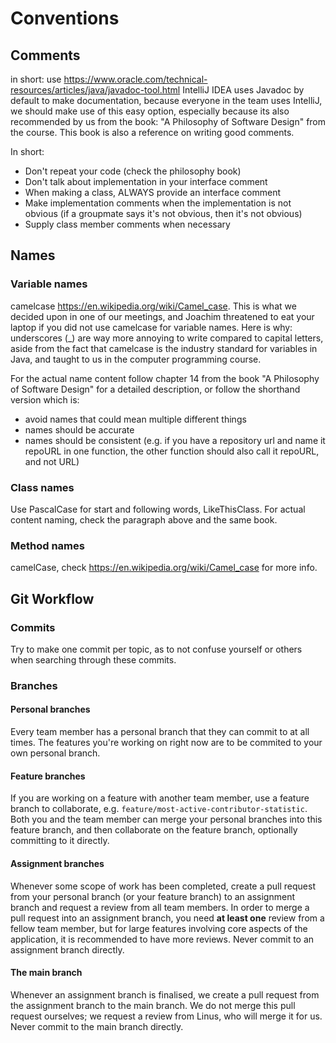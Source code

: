 # Conventions
## Comments
in short: use https://www.oracle.com/technical-resources/articles/java/javadoc-tool.html
IntelliJ IDEA uses Javadoc by default to make documentation, because everyone in the team uses IntelliJ,
we should make use of this easy option, especially because its also recommended by us from the book:
"A Philosophy of Software Design" from the course. This book is also a reference on writing good comments.

In short:
 - Don't repeat your code (check the philosophy book)
 - Don't talk about implementation in your interface comment
 - When making a class, ALWAYS provide an interface comment
 - Make implementation comments when the implementation is not obvious (if a groupmate says it's not obvious,
then it's not obvious)
 - Supply class member comments when necessary

## Names
### Variable names
camelcase https://en.wikipedia.org/wiki/Camel_case. This is what we decided upon in one of our meetings, and
Joachim threatened to eat your laptop if you did not use camelcase for variable names. Here is why:
underscores (_) are way more annoying to write compared to capital letters, aside from the fact that camelcase
is the industry standard for variables in Java, and taught to us in the computer programming course.

For the actual name content follow chapter 14 from the book "A Philosophy of Software Design" for a detailed description,
or follow the shorthand version which is:
- avoid names that could mean multiple different things
- names should be accurate
- names should be consistent (e.g. if you have a repository url and name it repoURL in one function, the other function
should also call it repoURL, and not URL)

### Class names
Use PascalCase for start and following words, LikeThisClass. For actual content naming, check the paragraph above
and the same book.

### Method names
camelCase, check https://en.wikipedia.org/wiki/Camel_case for more info.

## Git Workflow
### Commits
Try to make one commit per topic, as to not confuse yourself or others when searching through these commits.

### Branches
#### Personal branches
Every team member has a personal branch that they can commit to at all times. The features you're working on right now are to be commited to your own personal branch.

#### Feature branches
If you are working on a feature with another team member, use a feature branch to collaborate, e.g. `feature/most-active-contributor-statistic`. Both you and the team member can merge your personal branches into this feature branch, and then collaborate on the feature branch, optionally committing to it directly.

#### Assignment branches
Whenever some scope of work has been completed, create a pull request from your personal branch (or your feature branch) to an assignment branch and request a review from all team members. In order to merge a pull request into an assignment branch, you need **at least one** review from a fellow team member, but for large features involving core aspects of the application, it is recommended to have more reviews.
Never commit to an assignment branch directly.

#### The main branch
Whenever an assignment branch is finalised, we create a pull request from the assignment branch to the main branch. We do not merge this pull request ourselves; we request a review from Linus, who will merge it for us.
Never commit to the main branch directly.


